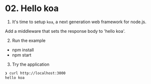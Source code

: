# 02. Hello koa

1. It's time to setup `koa`, a next generation web framework for node.js.

  Add a middleware that sets the response body to 'hello koa'.

2. Run the example

  * npm install
  * npm start

3. Try the application

  ```bash
  ❯ curl http://localhost:3000
  hello koa
  ```
